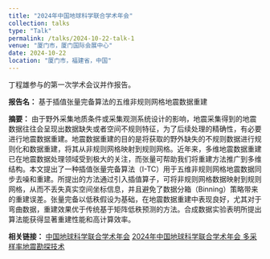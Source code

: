 ```yaml
---
title: "2024年中国地球科学联合学术年会"
collection: talks
type: "Talk"
permalink: /talks/2024-10-22-talk-1
venue: "厦门市，厦门国际会展中心"
date: 2024-10-22
location: "厦门市，福建省，中国"
---
```


丁程雄参与的第一次学术会议并作报告。

**报告名：** 基于插值张量完备算法的五维非规则网格地震数据重建

**摘要：** 由于野外采集地质条件或采集观测系统设计的影响，地震采集得到的地震数据往往会呈现出数据缺失或者空间不规则特征，为了后续处理的精确性，有必要进行地震数据重建。地震数据重建的目的是将获取的野外缺失的不规则数据进行规则化和数据重建，将其从非规则网格映射到规则网格。近年来，多维地震数据重建已在地震数据处理领域受到极大的关注，而张量可帮助我们将重建方法推广到多维结构。本文提出了一种插值张量完备算法（I-TC）用于五维非规则网格地震数据同步去噪和重建。所提出的方法通过引入插值算子，可将非规则网格数据映射到规则网格，从而不丢失真实空间坐标信息，并且避免了数据分箱（Binning）策略带来的重建误差。张量完备以低秩假设为基础，在地震数据重建中表现良好，尤其对于弯曲数据，重建效果优于传统基于矩阵低秩预测的方法。合成数据实验表明所提出算法能获得显著重建性能和高计算效率。

**相关链接：** [中国地球科学联合学术年会](https://www.cgu.org.cn/)  [2024年中国地球科学联合学术年会 多采样率地震勘探技术](https://www.cgu.org.cn/cugs/?q=node/109&subject=44&list=10#date3zt)
